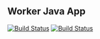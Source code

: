 ## Worker Java App

[![Build Status](http://34.132.137.24:8080/buildStatus/icon?job=instavote%2Fworker-build&subject=Build&color=blue)](http://34.132.137.24:8080/job/instavote/job/worker-build/)
[![Build Status](http://34.132.137.24:8080/buildStatus/icon?job=instavote%2Fworker-test&subject=UnitTest&color=pink)](http://34.132.137.24:8080/job/instavote/job/worker-test/)
